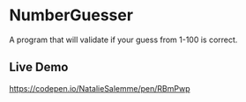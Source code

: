 # NumberGuesser
A program that will validate if your guess from 1-100 is correct. 

## Live Demo 
https://codepen.io/NatalieSalemme/pen/RBmPwp
